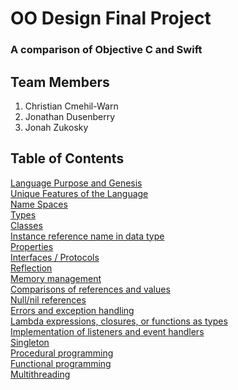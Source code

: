 # OO Design Final Project
### A comparison of Objective C and Swift

## Team Members
1. Christian Cmehil-Warn
2. Jonathan Dusenberry
3. Jonah Zukosky

## Table of Contents
[Language Purpose and Genesis](Language%20Purpose%20and%20Genesis.md)  
[Unique Features of the Language](Unique%20Features%20of%20the%20Language.md)  
[Name Spaces](Name%20Spaces.md)  
[Types](Types.md)  
[Classes](Classes.md)  
[Instance reference name in data type](Instance%20Reference%20Name%20in%20Data%20Type.md)  
[Properties](Properties.md)  
[Interfaces / Protocols](Interfaces%20or%20Protocols.md)  
[Reflection](Reflection.md)  
[Memory management](Memory%20Management.md)  
[Comparisons of references and values](Comparisons%20of%20References%20and%20Values.md)  
[Null/nil references](Null%20or%20nil%20references.md)  
[Errors and exception handling](Errors%20and%20Exception%20Handling.md)  
[Lambda expressions, closures, or functions as types](Lambda%20expressions%20closures%20or%20functions%20as%20types.md)  
[Implementation of listeners and event handlers](Implementation%20of%20listeners%20and%20event%20handlers.md)  
[Singleton](Singleton.md)  
[Procedural programming](Procedural%20Programming.md)  
[Functional programming](Functional%20Programming.md)   
[Multithreading](Multithreading.md)  

